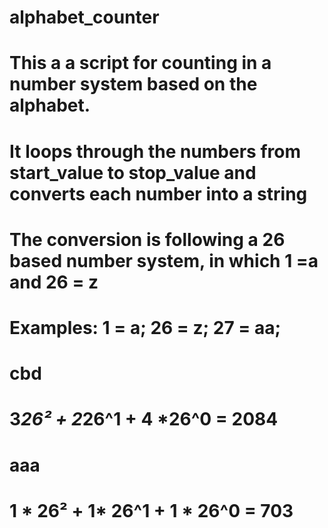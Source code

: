 # alphabet_counter
# This a a script for counting in a number system based on the alphabet.
# It loops through the numbers from start_value to stop_value and converts each number into a string
# The conversion is following a 26 based number system, in which 1 =a and 26  = z
# Examples: 1 = a; 26 = z; 27 = aa;
# cbd
# 3*26² + 2*26^1 + 4 *26^0 = 2084
# aaa
# 1 * 26² + 1* 26^1 + 1 * 26^0 = 703
